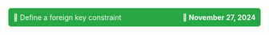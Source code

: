 <details>
<summary style="display: flex; justify-content: space-between; align-items: center; background-color: #28a745; color: white; padding: 10px; border-radius: 5px; cursor:pointer;">
  <span>🚀 Define a foreign key constraint</span>
  <span style="margin-left: auto; font-weight: bold;">📅 November 27, 2024</span>
</summary>

```php
$table->foreignId('organization_id');
```
- This creates an organization_id column in the table.
- The column is an unsigned big integer (BIGINT UNSIGNED) by default, which is the same type used for primary keys when using $table->id()


```php
 ->constrained();
```
- This automatically sets up a foreign key constraint for the organization_id column.
- By default, it assumes the foreign key references the id column on the organizations table (based on the column name organization_id)
```php
$table->foreignId('organization_id')->constrained();

//OR

$table->unsignedBigInteger('organization_id');
$table->foreign('organization_id')->references('id')->on('organizations');
```

# Customizing foreign key setup behavior
If the foreign key references a column other than id or a table with a different name, you can explicitly specify it:
- Field in the Current Table (organization_id)
- Referenced Table (companies)
- Referenced Field (company_id)
```php
$table->foreignId('organization_id')->constrained('companies', 'company_id');

// OR

$table->unsignedBigInteger('organization_id');
$table->foreign('organization_id')
      ->references('company_id')
      ->on('companies');

```


</details>

